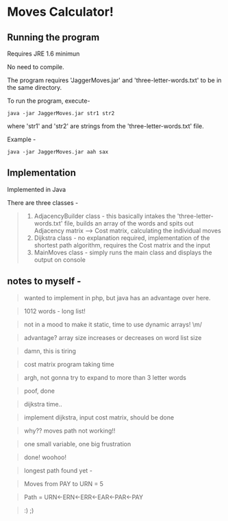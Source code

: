 Moves Calculator!
=============

Running the program
------------

Requires JRE 1.6 minimun

No need to compile.

The program requires 'JaggerMoves.jar' and 'three-letter-words.txt' to be in the same directory.

To run the program, execute-
```
java -jar JaggerMoves.jar str1 str2
```
where 'str1' and 'str2' are strings from the 'three-letter-words.txt' file.

Example -
```
java -jar JaggerMoves.jar aah sax
```

Implementation
-------------

Implemented in Java

There are three classes -
>1. AdjacencyBuilder class - this basically intakes the 'three-letter-words.txt' file, builds an array of the words and spits out Adjacency matrix --> Cost matrix, calculating the individual moves
>2. Dijkstra class - no explanation required, implementation of the shortest path algorithm, requires the Cost matrix and the input
>3. MainMoves class - simply runs the main class and displays the output on console

notes to myself -
-------------

>wanted to implement in php, but java has an advantage over here.

>1012 words - long list!

>not in a mood to make it static, time to use dynamic arrays! \m/

>advantage? array size increases or decreases on word list size

>damn, this is tiring

>cost matrix program taking time

>argh, not gonna try to expand to more than 3 letter words

>poof, done

>dijkstra time..

>implement dijkstra, input cost matrix, should be done

>why?? moves path not working!!

>one small variable, one big frustration

>done! woohoo!

>longest path found yet -

>Moves from PAY to URN = 5

>Path = URN<-ERN<-ERR<-EAR<-PAR<-PAY

>:) ;)
